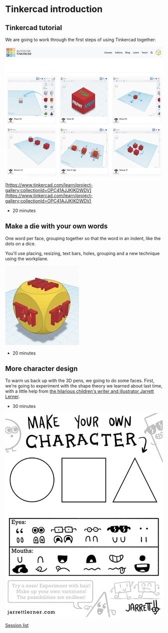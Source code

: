 # Tinkercad introduction

## Tinkercad tutorial

We are going to work through the first steps of using Tinkercad together:

![Tinkercad Tutorials](../assets/TinkercadTutorials.png)

[https://www.tinkercad.com/learn/project-gallery;collectionId=OPC41AJJKIKDWDV](https://www.tinkercad.com/learn/project-gallery;collectionId=OPC41AJJKIKDWDV)

* 20 minutes

## Make a die with your own words

One word per face, grouping together so that the word in an indent, like the dots on a dice.

You'll use placing, resizing, text bars, holes, grouping and a new technique using the workplane.

![Tinkercad Die](../assets/TinkercadDie.png)

* 20 minutes

## More character design

To warm us back up with the 3D pens, we going to do some faces. First, we're going to experiment with the shape theory we learned about last time, with a little help from [the hilarious children's writer and illustrator Jarrett Lerner](https://jarrettlerner.com/activities/).

* 30 minutes

![Character design using three base shapes and a variety of eyes and mouths](../assets/character_design_eyes_mouths.jpg)

[Session list](../session_list)
